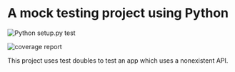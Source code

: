# A mock testing project using Python

![Python setup.py test](https://github.com/maciejSzcz/automated-testing-mock-example/workflows/Python%20setup.py%20test/badge.svg)

![coverage report](https://i.postimg.cc/pdw2JSyc/obrazek123.jpg)

This project uses test doubles to test an app which uses a nonexistent API.
